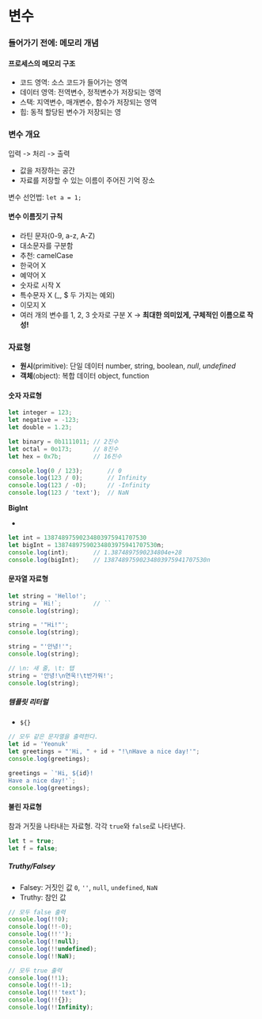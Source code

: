 # 변수

### 들어가기 전에: 메모리 개념

#### 프로세스의 메모리 구조

- 코드 영역: 소스 코드가 들어가는 영역
- 데이터 영역: 전역변수, 정적변수가 저장되는 영역
- 스택: 지역변수, 매개변수, 함수가 저장되는 영역
- 힙: 동적 할당된 변수가 저장되는 영

### 변수 개요

입력 -> 처리 -> 출력

- 값을 저장하는 공간
- 자료를 저장할 수 있는 이름이 주어진 기억 장소 

변수 선언법: `let a = 1;`

#### 변수 이름짓기 규칙

 *  라틴 문자(0-9, a-z, A-Z)
 *  대소문자를 구분함
 *  추천: camelCase
 *  한국어 X
 *  예약어 X
 *  숫자로 시작 X
 *  특수문자 X (_, $ 두 가지는 예외)
 *  이모지 X
 *  여러 개의 변수를 1, 2, 3 숫자로 구분 X -> **최대한 의미있게, 구체적인 이름으로 작성!**

### 자료형

- **원시**(primitive): 단일 데이터
  number, string, boolean, *null*, *undefined*
- **객체**(object): 복합 데이터
  object, function

#### 숫자 자료형

```js
let integer = 123;
let negative = -123;
let double = 1.23;

let binary = 0b1111011; // 2진수
let octal = 0o173; 		// 8진수
let hex = 0x7b; 		// 16진수

console.log(0 / 123);		// 0
console.log(123 / 0);		// Infinity
console.log(123 / -0);		// -Infinity
console.log(123 / 'text');	// NaN
```

**BigInt**

- 

```js
let int = 13874897590234803975941707530
let bigInt = 13874897590234803975941707530n;
console.log(int);		// 1.3874897590234804e+28
console.log(bigInt);	// 13874897590234803975941707530n
```

#### 문자열 자료형

```js
let string = 'Hello!';
string = `Hi!`;			// ``
console.log(string);

string = '"Hi!"';
console.log(string);

string = "'안녕!'";
console.log(string);

// \n: 새 줄, \t: 탭
string = '안녕!\n연욱!\t반가워!';
console.log(string);
```

##### 템플릿 리터럴

- `${}`

```js
// 모두 같은 문자열을 출력한다.
let id = 'Yeonuk'
let greetings = "'Hi, " + id + "!\nHave a nice day!'";
console.log(greetings);

greetings = `'Hi, ${id}!
Have a nice day!'`;
console.log(greetings);
```

#### 불린 자료형

참과 거짓을 나타내는 자료형. 각각 `true`와 `false`로 나타낸다.

```js
let t = true;
let f = false;
```

##### Truthy/Falsey

- Falsey: 거짓인 값
  `0`, `''`, `null`, `undefined`, `NaN`
- Truthy: 참인 값

```js
// 모두 false 출력
console.log(!!0);
console.log(!!-0);
console.log(!!'');
console.log(!!null);
console.log(!!undefined);
console.log(!!NaN);

// 모두 true 출력
console.log(!!1);
console.log(!!-1);
console.log(!!'text');
console.log(!!{});
console.log(!!Infinity);
```

